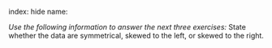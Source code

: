 index: hide
name: 

 *Use the following information to answer the next three exercises:* State whether the data are symmetrical, skewed to the left, or skewed to the right.
